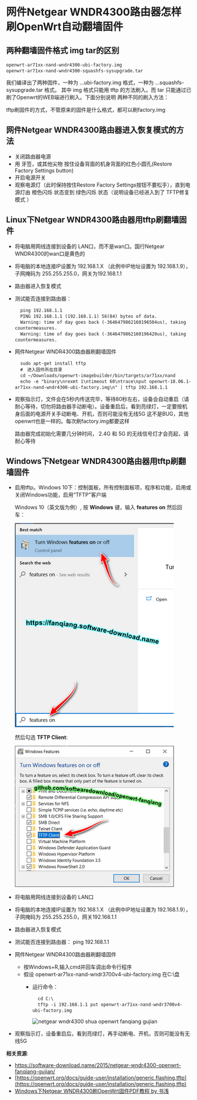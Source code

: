 网件Netgear WNDR4300路由器怎样刷OpenWrt自动翻墙固件
=============================================

两种翻墙固件格式 img tar的区别
--------

    openwrt-ar71xx-nand-wndr4300-ubi-factory.img
    openwrt-ar71xx-nand-wndr4300-squashfs-sysupgrade.tar

我们编译出了两种固件，一种为 ...ubi-factory.img 格式，一种为 ...squashfs-sysupgrade.tar 格式。 其中 img 格式只能用 tftp 的方法刷入。而 tar 只能通过已刷了Openwrt的WEB端进行刷入。下面分别说明 两种不同的刷入方法：

tftp刷固件的方式，不管原来的固件是什么格式，都可以刷factory.img

网件Netgear WNDR4300路由器进入恢复模式的方法
--------

- 关闭路由器电源
- 用 牙签，或其他尖物 按住设备背面的机身背面的红色小圆孔(Restore Factory Settings button)
- 开启电源开关
- 观察电源灯（此时保持按住Restore Factory Settings按钮不要松手），直到电源灯由 橙色闪烁 状态变到 绿色闪烁 状态（说明设备已经进入到了 TFTP修复模式 ）

Linux下Netgear WNDR4300路由器用tftp刷翻墙固件
--------

- 将电脑用网线连接到设备的 LAN口，而不是wan口。国行Netgear WNDR4300的wan口是黄色的
- 将电脑的本地连接IP设置为 192.168.1.X （此例中IP地址设置为 192.168.1.9），子网掩码为 255.255.255.0，网关为192.168.1.1
- 路由器进入恢复模式
- 测试能否连接到路由器：

        ping 192.168.1.1
        PING 192.168.1.1 (192.168.1.1) 56(84) bytes of data.
        Warning: time of day goes back (-3646479862160196504us), taking countermeasures.
        Warning: time of day goes back (-3646479862160196420us), taking countermeasures.

- 网件Netgear WNDR4300路由器刷翻墙固件

        sudo apt-get install tftp
        #　进入固件所在目录
        cd ~/Downloads/openwrt-imagebuilder/bin/targets/ar71xx/nand
        echo -e "binary\nrexmt 1\ntimeout 60\ntrace\nput openwrt-18.06.1-ar71xx-nand-wndr4300-ubi-factory.img\n" | tftp 192.168.1.1

- 观察指示灯，文件会在5秒内传送完毕，等待80秒左右，设备会自动重启（请耐心等待，切勿将路由器手动断电）。设备重启后，看到亮绿灯，一定要按机身后面的电源开关手动断电、开机，否则可能没有无线5G 这不是BUG，其他openwrt也是一样的。每次刷factory.img都要这样

    路由器完成初始化需要几分钟时间， 2.4G 和 5G 的无线信号灯才会亮起，请耐心等待

Windows下Netgear WNDR4300路由器用tftp刷翻墙固件
--------

- 启用tftp。Windows 10下：控制面板，所有控制面板项，程序和功能，启用或关闭Windows功能，启用“TFTP”客户端

    Windows 10（英文版为例）, 按 **Windows** 键，输入 **features on** 然后回车：

    ![Windows 10 启用或关闭Windows 功能](images/5.turn-windows-features-on-off.png)

    然后勾选 **TFTP Client**:

    ![Windows 10 启用 TFTP 客户端](images/5.windows-10-turn-tftp-feature-on.png)

- 将电脑用网线连接到设备的 LAN口
- 将电脑的本地连接IP设置为 192.168.1.X （此例中IP地址设置为 192.168.1.9），子网掩码为 255.255.255.0，网关192.168.1.1
- 路由器进入恢复模式
- 测试能否连接到路由器： ping 192.168.1.1
- 网件Netgear WNDR4300路由器刷翻墙固件
  - 按Windows+R,输入cmd并回车调出命令行程序
  - 假设 openwrt-ar71xx-nand-wndr3700v4-ubi-factory.img 在C:\盘
    - 运行命令：

            cd C:\
            tftp -i 192.168.1.1 put openwrt-ar71xx-nand-wndr3700v4-ubi-factory.img

        ![netgear wndr4300 shua openwrt fanqiang gujian](images/5.tftp-flash-fanqiang-img-windows.png)

- 观察指示灯，设备重启后，看到亮绿灯，再手动断电、开机，否则可能没有无线5G

**相关资源**:

- <https://software-download.name/2015/netgear-wndr4300-openwrt-fanqiang-gujian/>
- [https://openwrt.org/docs/guide-user/installation/generic.flashing.tftp](https://openwrt.org/docs/guide-user/installation/generic.flashing.tftp)
- [Windows下Netgear WNDR4300刷OpenWrt固件PDF教程 by 书浅](https://software-download.name/2015/netgear-wndr4300-shua-openwrt/)